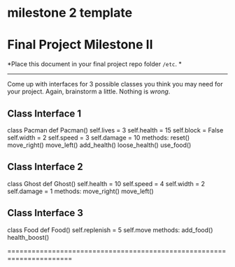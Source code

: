 milestone 2 template
======================================================================

# Final Project Milestone II

*Place this document in your final project repo folder `/etc`. *

***

Come up with interfaces for 3 possible classes you think you may need for your project. Again, brainstorm a little. Nothing is *wrong*.

## Class Interface 1
class Pacman
  def Pacman()
    self.lives = 3
    self.health = 15
    self.block = False
    self.width = 2
    self.speed = 3
    self.damage = 10
  methods:
    reset()
    move_right()
    move_left()
    add_health()
    loose_health()
    use_food()
   

## Class Interface 2
class Ghost
    def Ghost()
    self.health = 10
    self.speed = 4
    self.width = 2
    self.damage = 1
  methods: 
    move_right()
    move_left()
    

## Class Interface 3
class Food
    def Food()
    self.replenish = 5
    self.move
  methods:
    add_food()
    health_boost()


======================================================================
